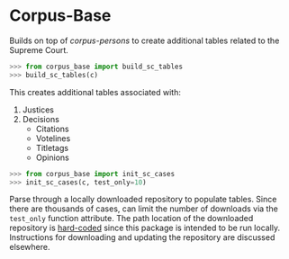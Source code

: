 # Corpus-Base

Builds on top of *corpus-persons* to create additional tables related to the Supreme Court.

```python
>>> from corpus_base import build_sc_tables
>>> build_sc_tables(c)
```

This creates additional tables associated with:

1. Justices
2. Decisions
   - Citations
   - Votelines
   - Titletags
   - Opinions

```python
>>> from corpus_base import init_sc_cases
>>> init_sc_cases(c, test_only=10)
```

Parse through a locally downloaded repository to populate tables. Since there are thousands of cases, can limit the number of downloads via the `test_only` function attribute. The path location of the downloaded repository is [hard-coded](./corpus_base/utils/resources.py) since this package is intended to be run locally. Instructions for downloading and updating the repository are discussed elsewhere.

